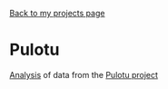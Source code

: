 [Back to my projects page](/)
# Pulotu

[Analysis](ulotu_analysis.html) of data from the [Pulotu project](https://pulotu.econ.mpg.de/)
